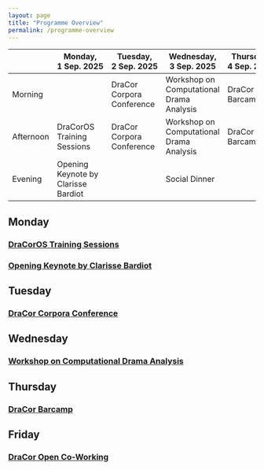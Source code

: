 ```yaml
---
layout: page
title: "Programme Overview"
permalink: /programme-overview
---
```


|           | Monday, 1 Sep. 2025       | Tuesday, 2 Sep. 2025 | Wednesday, 3 Sep. 2025         | Thursday, 4 Sep. 2025 | Friday, 5 Sep. 2025     |
|-----------|-------------------------------------|--------------------------------|------------------------------------------|---------------------------------|-----------------------------------|
| Morning   |                                     | DraCor Corpora Conference      | Workshop on Computational Drama Analysis | DraCor Barcamp                  | DraCor Open Co-Working (optional) |
| Afternoon | DraCorOS Training Sessions          | DraCor Corpora Conference      | Workshop on Computational Drama Analysis | DraCor Barcamp                  | DraCor Open Co-Working (optional) |
| Evening   | Opening Keynote by Clarisse Bardiot |                                | Social Dinner                            |                                 |                                   |

## Monday

### [DraCorOS Training Sessions](dracoros_training_sessions)

### [Opening Keynote by Clarisse Bardiot](opening_keynote)

## Tuesday

### [DraCor Corpora Conference](corpora_conference)

## Wednesday

### [Workshop on Computational Drama Analysis](computational_drama_analysis)

## Thursday

### [DraCor Barcamp](barcamp)

## Friday

### [DraCor Open Co-Working](open_coworking)
